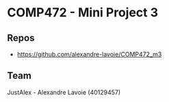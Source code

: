 # COMP472 - Mini Project 3

## Repos

- https://github.com/alexandre-lavoie/COMP472_m3

## Team

JustAlex - Alexandre Lavoie (40129457)
